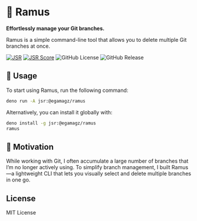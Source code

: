 # 🌳 Ramus

**Effortlessly manage your Git branches.**

Ramus is a simple command-line tool that allows you to delete multiple Git
branches at once.

[![JSR](https://jsr.io/badges/@egamagz/ramus)](https://jsr.io/@egamagz/ramus)
[![JSR Score](https://jsr.io/badges/@egamagz/ramus/score)](https://jsr.io/@egamagz/ramus/score)
![GitHub License](https://img.shields.io/github/license/egamagz/ramus)
![GitHub Release](https://img.shields.io/github/v/release/egamagz/ramus)

## 🚀 Usage

To start using Ramus, run the following command:

```bash
deno run -A jsr:@egamagz/ramus
```

Alternatively, you can install it globally with:

```bash
deno install -g jsr:@egamagz/ramus
ramus
```

## 🎯 Motivation

While working with Git, I often accumulate a large number of branches that I’m
no longer actively using. To simplify branch management, I built Ramus—a
lightweight CLI that lets you visually select and delete multiple branches in
one go.

## License

MIT License
